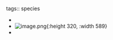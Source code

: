 tags:: species

-
- ![image.png](https://peach-geographical-bat-397.mypinata.cloud/ipfs/QmeoRRvJvkFYmBLTWBezHxvEw4XUBTzJucQrcQSPwGVJ19){:height 320, :width 589}
-